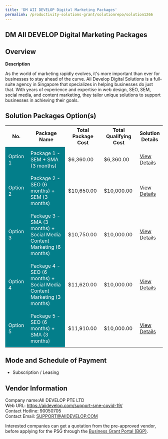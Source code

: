 ```yaml
---
title: 'DM AII DEVELOP Digital Marketing Packages'
permalink: /productivity-solutions-grant/solutionrepo/solution1266
---
```


## DM AII DEVELOP Digital Marketing Packages

## Overview

**Description**

As the world of marketing rapidly evolves, it's more important than ever for businesses to stay ahead of the curve. Aii Develop Digital Solutions is a full-suite agency in Singapore that specializes in helping businesses do just that. With years of experience and expertise in web design, SEO, SEM, social media, and content marketing, they tailor unique solutions to support businesses in achieving their goals.

## Solution Packages Option(s)

<table>
<tr>
<th><b>No.</b></th>
<th><b>Package Name</b></th>
<th><b>Total Package Cost</b></th>
<th><b>Total Qualifying Cost</b></th>
<th><b>Solution Details</b></th>
</tr>
<tr>
<td style='padding: 10px; background-color: #037E8A; color: #FFFFFF;'>Option 1</td>
<td style='padding: 10px; background-color: #037E8A; color: #FFFFFF;'>Package 1 - SEM + SMA (3 months)</td>
<td style='padding: 10px;'>$6,360.00</td>
<td style='padding: 10px;'>$6,360.00</td>
<td style='padding: 10px;'><a href='/images/psg/AII_DEVELOP_DM_AII_DEVELOP_Desensitised_Part1.pdf' target='_blank'>View Details</a></td>
</tr>
<tr>
<td style='padding: 10px; background-color: #037E8A; color: #FFFFFF;'>Option 2</td>
<td style='padding: 10px; background-color: #037E8A; color: #FFFFFF;'>Package 2 - SEO (6 months) + SEM (3 months)</td>
<td style='padding: 10px;'>$10,650.00</td>
<td style='padding: 10px;'>$10,000.00</td>
<td style='padding: 10px;'><a href='/images/psg/AII_DEVELOP_DM_AII_DEVELOP_Desensitised_Part2.pdf' target='_blank'>View Details</a></td>
</tr>
<tr>
<td style='padding: 10px; background-color: #037E8A; color: #FFFFFF;'>Option 3</td>
<td style='padding: 10px; background-color: #037E8A; color: #FFFFFF;'>Package 3 - SMA (3 months) + Social Media Content Marketing (6 months)</td>
<td style='padding: 10px;'>$10,750.00</td>
<td style='padding: 10px;'>$10,000.00</td>
<td style='padding: 10px;'><a href='/images/psg/AII_DEVELOP_DM_AII_DEVELOP_Desensitised_Part3.pdf' target='_blank'>View Details</a></td>
</tr>
<tr>
<td style='padding: 10px; background-color: #037E8A; color: #FFFFFF;'>Option 4</td>
<td style='padding: 10px; background-color: #037E8A; color: #FFFFFF;'>Package 4 - SEO (6 months) + Social Media Content Marketing (3 months)</td>
<td style='padding: 10px;'>$11,620.00</td>
<td style='padding: 10px;'>$10,000.00</td>
<td style='padding: 10px;'><a href='/images/psg/AII_DEVELOP_DM_AII_DEVELOP_Desensitised_Part4.pdf' target='_blank'>View Details</a></td>
</tr>
<tr>
<td style='padding: 10px; background-color: #037E8A; color: #FFFFFF;'>Option 5</td>
<td style='padding: 10px; background-color: #037E8A; color: #FFFFFF;'>Package 5 - SEO (6 months) + SMA (3 months)</td>
<td style='padding: 10px;'>$11,910.00</td>
<td style='padding: 10px;'>$10,000.00</td>
<td style='padding: 10px;'><a href='/images/psg/AII_DEVELOP_DM_AII_DEVELOP_Desensitised_Part5.pdf' target='_blank'>View Details</a></td>
</tr>
</table>

## Mode and Schedule of Payment

 - Subscription / Leasing

## Vendor Information

 Company name:AII DEVELOP PTE LTD<br>Web URL: https://aiidevelop.com/support-sme-covid-19/ <br>Contact Hotline: 90050705 <br>Contact Email: SUPPORT@AIIDEVELOP.COM 

Interested companies can get a quotation from the pre-approved vendor, before applying for the PSG through the <a href='https://www.businessgrants.gov.sg/' target='_blank' rel='noopener'>Business Grant Portal (BGP)</a>.

<script src="/jquery/resize-tables.js"></script>
